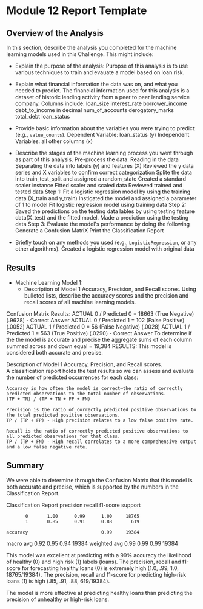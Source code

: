 # Module 12 Report Template

## Overview of the Analysis

In this section, describe the analysis you completed for the machine learning models used in this Challenge. This might include:

* Explain the purpose of the analysis:
    Puropse of this analysis is to use various techniques to train and evauate a model based on loan risk.
    
* Explain what financial information the data was on, and what you needed to predict.
    The financial information used for this analysis is a dataset of historic lending activity from a peer to peer lending service company.
    Columns include:
    loan_size
    interest_rate
    borrower_income
    debt_to_income in decimal
    num_of_accounts
    derogatory_marks
    total_debt
    loan_status
      
* Provide basic information about the variables you were trying to predict (e.g., `value_counts`).
    Dependent Variable: loan_status (y)
    Independent Variables: all other columns (x)

* Describe the stages of the machine learning process you went through as part of this analysis.
    Pre-process the data:
        Reading in the data
        Separating the data into labels (y) and features (X)
        Reviewed the y data series and X variables to confirm correct categorization
        Splite the data into train_test_split and assigned a random_state
        Created a standard scaler instance
        Fitted scaler and scaled data
        Reviewed trained and tested data
    Step 1: Fit a logistic regression model by using the training data (X_train and y_train)
            Instigated the model and assigned a parameter of 1 to model
            Fit logistic regression model using training data
    Step 2: Saved the predictions on the testing data lables by using testing feature data(X_test) and the fitted model.
            Made a prediction using the testing data
    Step 3: Evaluate the model's performance by doing the following
            Generate a Confusion MatriX
            Print the Classification Report
    
  
* Briefly touch on any methods you used (e.g., `LogisticRegression`, or any other algorithms).
    Created a logistic regression model with original data

## Results

 * Machine Learning Model 1:
    * Description of Model 1 Accuracy, Precision, and Recall scores.
    Using bulleted lists, describe the accuracy scores and the precision and recall scores of all machine learning models.

Confusion Matrix Results:
   ACTUAL 0 / Predicted 0 = 18663 (True Negative)(.9628) - Correct Answer
   ACTUAL 0 / Predicted 1 = 102 (False Positive)(.0052)
   ACTUAL 1 / Predicted 0 = 56 (False Negative) (.0028)
   ACTUAL 1 / Predicted 1 = 563 (True Positive) (.0290) - Correct Answer
To determine if the the model is accurate and precise the aggregate sums of each column summed across and down equal = 19,384
RESULTS: This model is considered both accurate and precise.   
 
Description of Model 1 Accuracy, Precision, and Recall scores.  
    A classification report holds the test results so we can assess and evaluate the number of predicted occurrences for each class:
    
   
    Accuracy is how often the model is correct—the ratio of correctly predicted observations to the total number of observations.
    (TP + TN) / (TP + TN + FP + FN)

    Precision is the ratio of correctly predicted positive observations to the total predicted positive observations.
    TP / (TP + FP) - High precision relates to a low false positive rate.

    Recall is the ratio of correctly predicted positive observations to all predicted observations for that class. 
    TP / (TP + FN) - High recall correlates to a more comprehensive output and a low false negative rate.




## Summary

We were able to determine through the Confusion Matrix that this model is both accurate and precise, which is supported by the numbers in the Classification Report.

Classification Report
              precision    recall  f1-score   support

           0       1.00      0.99      1.00     18765
           1       0.85      0.91      0.88       619

    accuracy                           0.99     19384
   macro avg       0.92      0.95      0.94     19384
weighted avg       0.99      0.99      0.99     19384


This model was excellent at predicting with a 99% accuracy the likelihood of healthy (0) and high risk (1) labels (loans).
The precision, recall and f1-score for forecasting healthy loans (0) is extremely high (1.0, .99, 1.0, 18765/19384).
The precision, recall and f1-score for predicting high-risk loans (1) is high (.85, .91, .88, 619/19384).

The model is more effective at predicting healthy loans than predicting the precision of unhealthy or high-risk loans.


